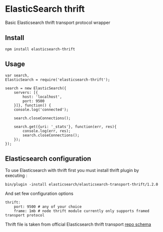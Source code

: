 # ElasticSearch thrift

Basic Elasticsearch thrift transport protocol wrapper

## Install
	npm install elasticsearch-thrift

## Usage

	var search,
	ElasticSearch = require('elasticsearch-thrift');

	search = new ElasticSearch({
		servers: [{
			host: 'localhost',
			port: 9500
		}]}, function() {
		console.log('connected');

		search.closeConnections();

		search.get({uri: '_stats'}, function(err, res){
			console.log(err, res);
			search.closeConnections();
		});
	});

## Elasticsearch configuration

To use Elasticsearch with thrift first you must install thrift plugin by executing :

	bin/plugin -install elasticsearch/elasticsearch-transport-thrift/1.2.0

And set few configuration options

	thrift:
		port: 9500 # any of your choice
		frame: 1mb # node thrift module currently only supports framed transport protocol

Thrift file is taken from official Elasticsearch thrift transport [repo schema](https://github.com/elasticsearch/elasticsearch-transport-thrift/blob/master/elasticsearch.thrift)
